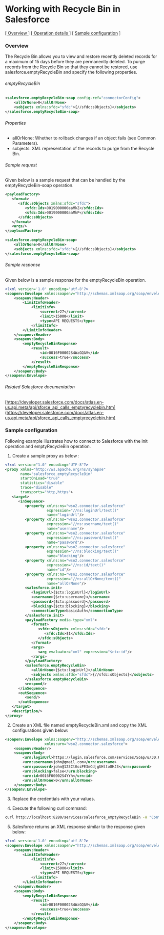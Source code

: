 # Working with Recycle Bin in Salesforce

[[  Overview ]](#overview)  [[ Operation details ]](#operation-details) [ [Sample configuration](#sample-configuration) ]

### Overview 

The Recycle Bin allows you to view and restore recently deleted records for a maximum of 15 days before they are permanently deleted. To purge records from the Recycle Bin so that they cannot be restored, use salesforce.emptyRecycleBin and specify the following properties. 

###### emptyRecycleBin
```xml
<salesforce.emptyRecycleBin-soap config-ref="connectorConfig">
    <allOrNone>0</allOrNone>
    <sobjects xmlns:sfdc="sfdc">{//sfdc:sObjects}</sobjects>
</salesforce.emptyRecycleBin-soap>
```
###### Properties
* allOrNone: Whether to rollback changes if an object fails (see Common Parameters).
* sobjects: XML representation of the records to purge from the Recycle Bin.

###### Sample request

Given below is a sample request that can be handled by the emptyRecycleBin-soap operation.

```xml
<payloadFactory>
   <format>
      <sfdc:sObjects xmlns:sfdc="sfdc">
         <sfdc:Ids>0019000000aaMkZ</sfdc:Ids>
         <sfdc:Ids>0019000000aaMkP</sfdc:Ids>
      </sfdc:sObjects>
   </format>
   <args/>
</payloadFactory>
 
<salesforce.emptyRecycleBin-soap>
    <allOrNone>0</allOrNone>
    <sobjects xmlns:sfdc="sfdc">{//sfdc:sObjects}</sobjects>
</salesforce.emptyRecycleBin-soap>
```

###### Sample response

Given below is a sample response for the emptyRecycleBin operation.

```xml
<?xml version='1.0' encoding='utf-8'?>
<soapenv:Envelope xmlns:soapenv="http://schemas.xmlsoap.org/soap/envelope/" xmlns="urn:partner.soap.sforce.com">
    <soapenv:Header>
        <LimitInfoHeader>
            <limitInfo>
                <current>27</current>
                <limit>15000</limit>
                <type>API REQUESTS</type>
            </limitInfo>
        </LimitInfoHeader>
    </soapenv:Header>
    <soapenv:Body>
        <emptyRecycleBinResponse>
            <result>
                <id>0016F00002S4WaGQAV</id>
                <success>true</success>
            </result>
        </emptyRecycleBinResponse>
    </soapenv:Body>
</soapenv:Envelope>
```

###### Related Salesforce documentation

[https://developer.salesforce.com/docs/atlas.en-us.api.meta/api/sforce_api_calls_emptyrecyclebin.htm](https://developer.salesforce.com/docs/atlas.en-us.api.meta/api/sforce_api_calls_emptyrecyclebin.htm)

### Sample configuration

Following example illustrates how to connect to Salesforce with the init operation and emptyRecycleBin operation.

1. Create a sample proxy as below :

```xml
<?xml version="1.0" encoding="UTF-8"?>
<proxy xmlns="http://ws.apache.org/ns/synapse"
       name="salesforce_emptyRecycleBin"
       startOnLoad="true"
       statistics="disable"
       trace="disable"
       transports="http,https">
   <target>
      <inSequence>
         <property xmlns:ns="wso2.connector.salesforce"
                   expression="//ns:loginUrl/text()"
                   name="loginUrl"/>
         <property xmlns:ns="wso2.connector.salesforce"
                   expression="//ns:username/text()"
                   name="username"/>
         <property xmlns:ns="wso2.connector.salesforce"
                   expression="//ns:password/text()"
                   name="password"/>
         <property xmlns:ns="wso2.connector.salesforce"
                   expression="//ns:blocking/text()"
                   name="blocking"/>
         <property xmlns:ns="wso2.connector.salesforce"
                   expression="//ns:id/text()"
                   name="id"/>
         <property xmlns:ns="wso2.connector.salesforce"
                   expression="//ns:allOrNone/text()"
                   name="allOrNone"/>
         <salesforce.init>
            <loginUrl>{$ctx:loginUrl}</loginUrl>
            <username>{$ctx:username}</username>
            <password>{$ctx:password}</password>
            <blocking>{$ctx:blocking}</blocking>
            <connectionType>basicAuth</connectionType>
         </salesforce.init>
         <payloadFactory media-type="xml">
            <format>
               <sfdc:sObjects xmlns:sfdc="sfdc">
                  <sfdc:Ids>$1</sfdc:Ids>
               </sfdc:sObjects>
            </format>
            <args>
               <arg evaluator="xml" expression="$ctx:id"/>
            </args>
         </payloadFactory>
         <salesforce.emptyRecycleBin>
            <allOrNone>{$ctx:loginUrl}</allOrNone>
            <sobjects xmlns:sfdc="sfdc">{//sfdc:sObjects}</sobjects>
         </salesforce.emptyRecycleBin>
         <respond/>
      </inSequence>
      <outSequence>
         <send/>
      </outSequence>
   </target>
   <description/>
</proxy>                                                             
```
2. Create an XML file named emptyRecycleBin.xml and copy the XML configurations given below:

```xml
<soapenv:Envelope xmlns:soapenv="http://schemas.xmlsoap.org/soap/envelope/"
                  xmlns:urn="wso2.connector.salesforce">
    <soapenv:Header/>
    <soapenv:Body>
        <urn:loginUrl>https://login.salesforce.com/services/Soap/u/30.0</urn:loginUrl>
        <urn:username>john@gmail.com</urn:username>
        <urn:password>john@123CtGoiPE3mCdjgUHlto8HJ3</urn:password>
        <urn:blocking>false</urn:blocking>
        <urn:id>0016F00002S4YYh</urn:id>
        <urn:allOrNone>0</urn:allOrNone>
    </soapenv:Body>
</soapenv:Envelope>                             
```
3. Replace the credentials with your values.

4. Execute the following curl command:

```bash
curl http://localhost:8280/services/salesforce_emptyRecycleBin -H "Content-Type: text/xml" -d @emptyRecycleBin.xml
```
5. Salesforce returns an XML response similar to the response given below:
 
```xml
<?xml version='1.0' encoding='utf-8'?>
<soapenv:Envelope xmlns:soapenv="http://schemas.xmlsoap.org/soap/envelope/" xmlns="urn:partner.soap.sforce.com">
    <soapenv:Header>
        <LimitInfoHeader>
            <limitInfo>
                <current>27</current>
                <limit>15000</limit>
                <type>API REQUESTS</type>
            </limitInfo>
        </LimitInfoHeader>
    </soapenv:Header>
    <soapenv:Body>
        <emptyRecycleBinResponse>
            <result>
                <id>0016F00002S4WaGQAV</id>
                <success>true</success>
            </result>
        </emptyRecycleBinResponse>
    </soapenv:Body>
</soapenv:Envelope>
```

